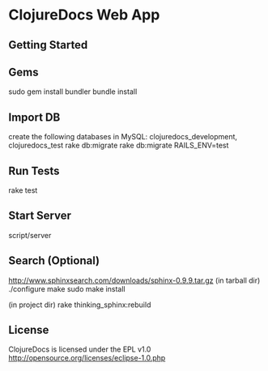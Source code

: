 # ClojureDocs Web App

## Getting Started

## Gems
sudo gem install bundler
bundle install

## Import DB
create the following databases in MySQL: clojuredocs_development, clojuredocs_test
rake db:migrate
rake db:migrate RAILS_ENV=test

## Run Tests
rake test

## Start Server
script/server

## Search (Optional)
http://www.sphinxsearch.com/downloads/sphinx-0.9.9.tar.gz
(in tarball dir)
./configure
make
sudo make install

(in project dir)
rake thinking_sphinx:rebuild


## License
ClojureDocs is licensed under the EPL v1.0 http://opensource.org/licenses/eclipse-1.0.php